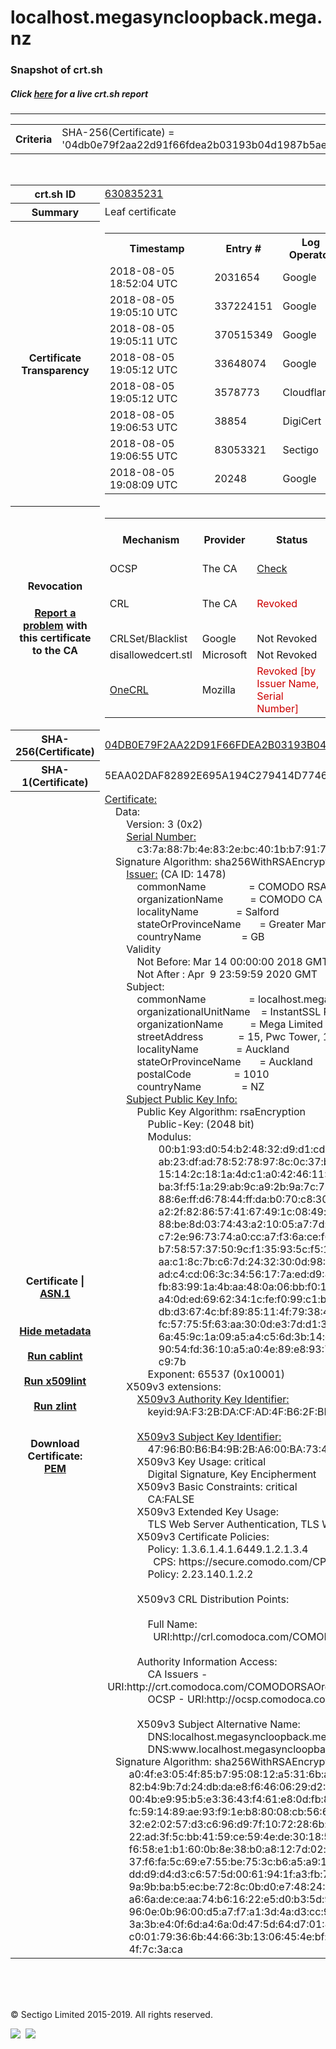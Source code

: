 # localhost.megasyncloopback.mega.nz
### Snapshot of crt.sh
##### Click [here](https://crt.sh/?q=04DB0E79F2AA22D91F66FDEA2B03193B04D1987B5AE5F3B5CE326E9539BDE550) for a live crt.sh report

---
<!DOCTYPE HTML PUBLIC "-//W3C//DTD HTML 4.0 Transitional//EN">
<HTML>

<BODY>

<TABLE>
  <TR>
    <TH class="outer">Criteria</TH>
    <TD class="outer">SHA-256(Certificate) = '04db0e79f2aa22d91f66fdea2b03193b04d1987b5ae5f3b5ce326e9539bde550'</TD>
  </TR>
</TABLE>
<BR>
<TABLE>
  <TR>
    <TH class="outer">crt.sh ID</TH>
    <TD class="outer"><A href="?id=630835231">630835231</A></TD>
  </TR>
  <TR>
    <TH class="outer">Summary</TH>
    <TD class="outer">Leaf certificate</TD>
  </TR>
  <TR>
    <TH class="outer">Certificate<BR>Transparency</TH>
    <TD class="outer">
<TABLE class="options" style="margin-left:0px">
  <TR>
    <TH>Timestamp</TH>
    <TH>Entry #</TH>
    <TH>Log Operator</TH>
    <TH>Log URL</TH>
  </TR>
  <TR>
    <TD>2018-08-05&nbsp; <FONT class="small">18:52:04 UTC</FONT></TD>
    <TD>2031654</TD>
    <TD>Google</TD>
    <TD>https://ct.googleapis.com/logs/argon2020</TD>
  </TR>
  <TR>
    <TD>2018-08-05&nbsp; <FONT class="small">19:05:10 UTC</FONT></TD>
    <TD>337224151</TD>
    <TD>Google</TD>
    <TD>https://ct.googleapis.com/pilot</TD>
  </TR>
  <TR>
    <TD>2018-08-05&nbsp; <FONT class="small">19:05:11 UTC</FONT></TD>
    <TD>370515349</TD>
    <TD>Google</TD>
    <TD>https://ct.googleapis.com/rocketeer</TD>
  </TR>
  <TR>
    <TD>2018-08-05&nbsp; <FONT class="small">19:05:12 UTC</FONT></TD>
    <TD>33648074</TD>
    <TD>Google</TD>
    <TD>https://ct.googleapis.com/skydiver</TD>
  </TR>
  <TR>
    <TD>2018-08-05&nbsp; <FONT class="small">19:05:12 UTC</FONT></TD>
    <TD>3578773</TD>
    <TD>Cloudflare</TD>
    <TD>https://ct.cloudflare.com/logs/nimbus2020</TD>
  </TR>
  <TR>
    <TD>2018-08-05&nbsp; <FONT class="small">19:06:53 UTC</FONT></TD>
    <TD>38854</TD>
    <TD>DigiCert</TD>
    <TD>https://yeti2020.ct.digicert.com/log</TD>
  </TR>
  <TR>
    <TD>2018-08-05&nbsp; <FONT class="small">19:06:55 UTC</FONT></TD>
    <TD>83053321</TD>
    <TD>Sectigo</TD>
    <TD>https://mammoth.ct.comodo.com</TD>
  </TR>
  <TR>
    <TD>2018-08-05&nbsp; <FONT class="small">19:08:09 UTC</FONT></TD>
    <TD>20248</TD>
    <TD>Google</TD>
    <TD>https://ct.googleapis.com/logs/xenon2020</TD>
  </TR>
</TABLE>
    </TD>
  </TR>
  <TR>
    <TH class="outer">Revocation<BR><BR>
      <DIV class="small" style="padding-top:3px"><A href="?id=630835231&opt=problemreporting">Report a problem</A> with<BR>this certificate to the CA</DIV></TH>
    <TD class="outer">
      <TABLE class="options" style="margin-left:0px">
        <TR>
          <TH>Mechanism</TH>
          <TH>Provider</TH>
          <TH>Status</TH>
          <TH>Revocation Date</TH>
          <TH>Last Observed in CRL</TH>
          <TH>Last Checked <SPAN style="color:#CC0000;vertical-align:middle;font-size:70%;font-weight:normal">(Error)</SPAN></TH>
        </TR>
        <TR>
          <TD>OCSP</TD>
          <TD>The CA</TD>
          <TD><A href="?id=630835231&opt=ocsp">Check</A></TD>
          <TD><SPAN style="color:#888888">?</SPAN></TD>
          <TD><SPAN style="color:#888888">n/a</SPAN></TD>
          <TD><SPAN style="color:#888888">?</SPAN></TD>
        </TR>
        <TR>
          <TD>CRL</TD>
          <TD>The CA</TD>
          <TD><SPAN style="color:#CC0000">Revoked</SPAN></TD><TD>2018-08-09&nbsp; <FONT class="small">13:15:04 UTC</FONT></TD><TD>2019-12-04&nbsp; <FONT class="small">11:01:07 UTC</FONT></TD><TD>2019-12-04&nbsp; <FONT class="small">19:01:35 UTC</FONT></TD>
        </TR>
        <TR>
          <TD>CRLSet/Blacklist</TD>
          <TD>Google</TD>
          <TD>Not Revoked</TD>
          <TD><SPAN style="color:#888888">n/a</SPAN></TD>
          <TD><SPAN style="color:#888888">n/a</SPAN></TD>
          <TD><SPAN style="color:#888888">n/a</SPAN></TD>
        </TR>
        <TR>
          <TD>disallowedcert.stl</TD>
          <TD>Microsoft</TD>
          <TD>Not Revoked</TD>
          <TD><SPAN style="color:#888888">n/a</SPAN></TD>
          <TD><SPAN style="color:#888888">n/a</SPAN></TD>
          <TD><SPAN style="color:#888888">n/a</SPAN></TD>
        </TR>
        <TR>
          <TD><A href="/mozilla-onecrl" target="_blank">OneCRL</A></TD>
          <TD>Mozilla</TD>
          <TD><SPAN style="color:#CC0000">Revoked [by Issuer Name, Serial Number]</SPAN></TD><TD>2018-08-29&nbsp; <FONT class="small">17:32:10 UTC</FONT></TD>
          <TD><SPAN style="color:#888888">n/a</SPAN></TD>
          <TD><SPAN style="color:#888888">n/a</SPAN></TD>
        </TR>
      </TABLE>
    </TD>
  </TR>
  <TR>
    <TH class="outer">SHA-256(Certificate)</TH>
    <TD class="outer"><A href="//censys.io/certificates/04db0e79f2aa22d91f66fdea2b03193b04d1987b5ae5f3b5ce326e9539bde550">04DB0E79F2AA22D91F66FDEA2B03193B04D1987B5AE5F3B5CE326E9539BDE550</A></TD>
  </TR>
  <TR>
    <TH class="outer">SHA-1(Certificate)</TH>
    <TD class="outer">5EAA02DAF82892E695A194C279414D774651C399</TD>
  </TR>
  <TR>
    <TH class="outer">Certificate | <A href="?asn1=630835231">ASN.1</A>
      <SPAN class="small"><BR>
      <BR><BR><A href="?id=630835231&opt=nometadata">Hide metadata</A>
      <BR><BR><A href="?id=630835231&opt=cablint">Run cablint</A>
      <BR><BR><A href="?id=630835231&opt=x509lint">Run x509lint</A>
      <BR><BR><A href="?id=630835231&opt=zlint">Run zlint</A>
      <BR><BR><BR>Download Certificate: <A href="?d=630835231">PEM</A>
      </SPAN>
    </TH>
    <TD class="text"><A href="?d=630835231">Certificate:</A><BR>&nbsp;&nbsp;&nbsp;&nbsp;Data:<BR>&nbsp;&nbsp;&nbsp;&nbsp;&nbsp;&nbsp;&nbsp;&nbsp;Version:&nbsp;3&nbsp;(0x2)<BR>&nbsp;&nbsp;&nbsp;&nbsp;&nbsp;&nbsp;&nbsp;&nbsp;<A href="?serial=00c37a887b4e832ebc401bb791789a15cf">Serial&nbsp;Number:</A><BR>&nbsp;&nbsp;&nbsp;&nbsp;&nbsp;&nbsp;&nbsp;&nbsp;&nbsp;&nbsp;&nbsp;&nbsp;c3:7a:88:7b:4e:83:2e:bc:40:1b:b7:91:78:9a:15:cf<BR>&nbsp;&nbsp;&nbsp;&nbsp;Signature&nbsp;Algorithm:&nbsp;sha256WithRSAEncryption<BR>&nbsp;&nbsp;&nbsp;&nbsp;&nbsp;&nbsp;&nbsp;&nbsp;<A href="?caid=1478">Issuer:</A> <SPAN class="small">(CA ID: 1478)</SPAN><BR>&nbsp;&nbsp;&nbsp;&nbsp;&nbsp;&nbsp;&nbsp;&nbsp;&nbsp;&nbsp;&nbsp;&nbsp;commonName&nbsp;&nbsp;&nbsp;&nbsp;&nbsp;&nbsp;&nbsp;&nbsp;&nbsp;&nbsp;&nbsp;&nbsp;&nbsp;&nbsp;&nbsp;&nbsp;=&nbsp;COMODO&nbsp;RSA&nbsp;Organization&nbsp;Validation&nbsp;Secure&nbsp;Server&nbsp;CA<BR>&nbsp;&nbsp;&nbsp;&nbsp;&nbsp;&nbsp;&nbsp;&nbsp;&nbsp;&nbsp;&nbsp;&nbsp;organizationName&nbsp;&nbsp;&nbsp;&nbsp;&nbsp;&nbsp;&nbsp;&nbsp;&nbsp;&nbsp;=&nbsp;COMODO&nbsp;CA&nbsp;Limited<BR>&nbsp;&nbsp;&nbsp;&nbsp;&nbsp;&nbsp;&nbsp;&nbsp;&nbsp;&nbsp;&nbsp;&nbsp;localityName&nbsp;&nbsp;&nbsp;&nbsp;&nbsp;&nbsp;&nbsp;&nbsp;&nbsp;&nbsp;&nbsp;&nbsp;&nbsp;&nbsp;=&nbsp;Salford<BR>&nbsp;&nbsp;&nbsp;&nbsp;&nbsp;&nbsp;&nbsp;&nbsp;&nbsp;&nbsp;&nbsp;&nbsp;stateOrProvinceName&nbsp;&nbsp;&nbsp;&nbsp;&nbsp;&nbsp;&nbsp;=&nbsp;Greater&nbsp;Manchester<BR>&nbsp;&nbsp;&nbsp;&nbsp;&nbsp;&nbsp;&nbsp;&nbsp;&nbsp;&nbsp;&nbsp;&nbsp;countryName&nbsp;&nbsp;&nbsp;&nbsp;&nbsp;&nbsp;&nbsp;&nbsp;&nbsp;&nbsp;&nbsp;&nbsp;&nbsp;&nbsp;&nbsp;=&nbsp;GB<BR>&nbsp;&nbsp;&nbsp;&nbsp;&nbsp;&nbsp;&nbsp;&nbsp;Validity<BR>&nbsp;&nbsp;&nbsp;&nbsp;&nbsp;&nbsp;&nbsp;&nbsp;&nbsp;&nbsp;&nbsp;&nbsp;Not&nbsp;Before:&nbsp;Mar&nbsp;14&nbsp;00:00:00&nbsp;2018&nbsp;GMT<BR>&nbsp;&nbsp;&nbsp;&nbsp;&nbsp;&nbsp;&nbsp;&nbsp;&nbsp;&nbsp;&nbsp;&nbsp;Not&nbsp;After&nbsp;:&nbsp;Apr&nbsp;&nbsp;9&nbsp;23:59:59&nbsp;2020&nbsp;GMT<BR>&nbsp;&nbsp;&nbsp;&nbsp;&nbsp;&nbsp;&nbsp;&nbsp;Subject:<BR>&nbsp;&nbsp;&nbsp;&nbsp;&nbsp;&nbsp;&nbsp;&nbsp;&nbsp;&nbsp;&nbsp;&nbsp;commonName&nbsp;&nbsp;&nbsp;&nbsp;&nbsp;&nbsp;&nbsp;&nbsp;&nbsp;&nbsp;&nbsp;&nbsp;&nbsp;&nbsp;&nbsp;&nbsp;=&nbsp;localhost.megasyncloopback.mega.nz<BR>&nbsp;&nbsp;&nbsp;&nbsp;&nbsp;&nbsp;&nbsp;&nbsp;&nbsp;&nbsp;&nbsp;&nbsp;organizationalUnitName&nbsp;&nbsp;&nbsp;&nbsp;=&nbsp;InstantSSL&nbsp;Pro<BR>&nbsp;&nbsp;&nbsp;&nbsp;&nbsp;&nbsp;&nbsp;&nbsp;&nbsp;&nbsp;&nbsp;&nbsp;organizationName&nbsp;&nbsp;&nbsp;&nbsp;&nbsp;&nbsp;&nbsp;&nbsp;&nbsp;&nbsp;=&nbsp;Mega&nbsp;Limited<BR>&nbsp;&nbsp;&nbsp;&nbsp;&nbsp;&nbsp;&nbsp;&nbsp;&nbsp;&nbsp;&nbsp;&nbsp;streetAddress&nbsp;&nbsp;&nbsp;&nbsp;&nbsp;&nbsp;&nbsp;&nbsp;&nbsp;&nbsp;&nbsp;&nbsp;&nbsp;=&nbsp;15,&nbsp;Pwc&nbsp;Tower,&nbsp;188&nbsp;Quay&nbsp;Street,<BR>&nbsp;&nbsp;&nbsp;&nbsp;&nbsp;&nbsp;&nbsp;&nbsp;&nbsp;&nbsp;&nbsp;&nbsp;localityName&nbsp;&nbsp;&nbsp;&nbsp;&nbsp;&nbsp;&nbsp;&nbsp;&nbsp;&nbsp;&nbsp;&nbsp;&nbsp;&nbsp;=&nbsp;Auckland<BR>&nbsp;&nbsp;&nbsp;&nbsp;&nbsp;&nbsp;&nbsp;&nbsp;&nbsp;&nbsp;&nbsp;&nbsp;stateOrProvinceName&nbsp;&nbsp;&nbsp;&nbsp;&nbsp;&nbsp;&nbsp;=&nbsp;Auckland<BR>&nbsp;&nbsp;&nbsp;&nbsp;&nbsp;&nbsp;&nbsp;&nbsp;&nbsp;&nbsp;&nbsp;&nbsp;postalCode&nbsp;&nbsp;&nbsp;&nbsp;&nbsp;&nbsp;&nbsp;&nbsp;&nbsp;&nbsp;&nbsp;&nbsp;&nbsp;&nbsp;&nbsp;&nbsp;=&nbsp;1010<BR>&nbsp;&nbsp;&nbsp;&nbsp;&nbsp;&nbsp;&nbsp;&nbsp;&nbsp;&nbsp;&nbsp;&nbsp;countryName&nbsp;&nbsp;&nbsp;&nbsp;&nbsp;&nbsp;&nbsp;&nbsp;&nbsp;&nbsp;&nbsp;&nbsp;&nbsp;&nbsp;&nbsp;=&nbsp;NZ<BR>&nbsp;&nbsp;&nbsp;&nbsp;&nbsp;&nbsp;&nbsp;&nbsp;<A href="?spkisha256=eb705d4b05cda943ebd023729af55e414e9b6af2f900e39f53e0da36f0a280e7">Subject&nbsp;Public&nbsp;Key&nbsp;Info:</A><BR>&nbsp;&nbsp;&nbsp;&nbsp;&nbsp;&nbsp;&nbsp;&nbsp;&nbsp;&nbsp;&nbsp;&nbsp;Public&nbsp;Key&nbsp;Algorithm:&nbsp;rsaEncryption<BR>&nbsp;&nbsp;&nbsp;&nbsp;&nbsp;&nbsp;&nbsp;&nbsp;&nbsp;&nbsp;&nbsp;&nbsp;&nbsp;&nbsp;&nbsp;&nbsp;Public-Key:&nbsp;(2048&nbsp;bit)<BR>&nbsp;&nbsp;&nbsp;&nbsp;&nbsp;&nbsp;&nbsp;&nbsp;&nbsp;&nbsp;&nbsp;&nbsp;&nbsp;&nbsp;&nbsp;&nbsp;Modulus:<BR>&nbsp;&nbsp;&nbsp;&nbsp;&nbsp;&nbsp;&nbsp;&nbsp;&nbsp;&nbsp;&nbsp;&nbsp;&nbsp;&nbsp;&nbsp;&nbsp;&nbsp;&nbsp;&nbsp;&nbsp;00:b1:93:d0:54:b2:48:32:d9:d1:cd:b9:db:eb:ce:<BR>&nbsp;&nbsp;&nbsp;&nbsp;&nbsp;&nbsp;&nbsp;&nbsp;&nbsp;&nbsp;&nbsp;&nbsp;&nbsp;&nbsp;&nbsp;&nbsp;&nbsp;&nbsp;&nbsp;&nbsp;ab:23:df:ad:78:52:78:97:8c:0c:37:b2:43:0f:fb:<BR>&nbsp;&nbsp;&nbsp;&nbsp;&nbsp;&nbsp;&nbsp;&nbsp;&nbsp;&nbsp;&nbsp;&nbsp;&nbsp;&nbsp;&nbsp;&nbsp;&nbsp;&nbsp;&nbsp;&nbsp;15:14:2c:18:1a:4d:c1:a0:42:46:11:30:ce:88:ee:<BR>&nbsp;&nbsp;&nbsp;&nbsp;&nbsp;&nbsp;&nbsp;&nbsp;&nbsp;&nbsp;&nbsp;&nbsp;&nbsp;&nbsp;&nbsp;&nbsp;&nbsp;&nbsp;&nbsp;&nbsp;ba:3f:f5:1a:29:ab:9c:a9:2b:9a:7c:72:65:2a:4d:<BR>&nbsp;&nbsp;&nbsp;&nbsp;&nbsp;&nbsp;&nbsp;&nbsp;&nbsp;&nbsp;&nbsp;&nbsp;&nbsp;&nbsp;&nbsp;&nbsp;&nbsp;&nbsp;&nbsp;&nbsp;88:6e:ff:d6:78:44:ff:da:b0:70:c8:30:2e:e5:22:<BR>&nbsp;&nbsp;&nbsp;&nbsp;&nbsp;&nbsp;&nbsp;&nbsp;&nbsp;&nbsp;&nbsp;&nbsp;&nbsp;&nbsp;&nbsp;&nbsp;&nbsp;&nbsp;&nbsp;&nbsp;a2:2f:82:86:57:41:67:49:1c:08:49:f4:a0:60:9d:<BR>&nbsp;&nbsp;&nbsp;&nbsp;&nbsp;&nbsp;&nbsp;&nbsp;&nbsp;&nbsp;&nbsp;&nbsp;&nbsp;&nbsp;&nbsp;&nbsp;&nbsp;&nbsp;&nbsp;&nbsp;88:be:8d:03:74:43:a2:10:05:a7:7d:59:1f:dd:28:<BR>&nbsp;&nbsp;&nbsp;&nbsp;&nbsp;&nbsp;&nbsp;&nbsp;&nbsp;&nbsp;&nbsp;&nbsp;&nbsp;&nbsp;&nbsp;&nbsp;&nbsp;&nbsp;&nbsp;&nbsp;c7:2e:96:73:74:a0:cc:a7:f3:6a:ce:f6:8c:15:e3:<BR>&nbsp;&nbsp;&nbsp;&nbsp;&nbsp;&nbsp;&nbsp;&nbsp;&nbsp;&nbsp;&nbsp;&nbsp;&nbsp;&nbsp;&nbsp;&nbsp;&nbsp;&nbsp;&nbsp;&nbsp;b7:58:57:37:50:9c:f1:35:93:5c:f5:1e:ac:ca:ca:<BR>&nbsp;&nbsp;&nbsp;&nbsp;&nbsp;&nbsp;&nbsp;&nbsp;&nbsp;&nbsp;&nbsp;&nbsp;&nbsp;&nbsp;&nbsp;&nbsp;&nbsp;&nbsp;&nbsp;&nbsp;aa:c1:8c:7b:c6:7d:24:32:30:0d:98:0a:e4:a5:d4:<BR>&nbsp;&nbsp;&nbsp;&nbsp;&nbsp;&nbsp;&nbsp;&nbsp;&nbsp;&nbsp;&nbsp;&nbsp;&nbsp;&nbsp;&nbsp;&nbsp;&nbsp;&nbsp;&nbsp;&nbsp;ad:c4:cd:06:3c:34:56:17:7a:ed:d9:8f:01:42:3e:<BR>&nbsp;&nbsp;&nbsp;&nbsp;&nbsp;&nbsp;&nbsp;&nbsp;&nbsp;&nbsp;&nbsp;&nbsp;&nbsp;&nbsp;&nbsp;&nbsp;&nbsp;&nbsp;&nbsp;&nbsp;fb:83:99:1a:4b:aa:48:0a:06:bb:f0:1c:fb:b4:cd:<BR>&nbsp;&nbsp;&nbsp;&nbsp;&nbsp;&nbsp;&nbsp;&nbsp;&nbsp;&nbsp;&nbsp;&nbsp;&nbsp;&nbsp;&nbsp;&nbsp;&nbsp;&nbsp;&nbsp;&nbsp;a4:0d:ed:69:62:34:1c:fe:f0:99:c1:b7:a3:d4:34:<BR>&nbsp;&nbsp;&nbsp;&nbsp;&nbsp;&nbsp;&nbsp;&nbsp;&nbsp;&nbsp;&nbsp;&nbsp;&nbsp;&nbsp;&nbsp;&nbsp;&nbsp;&nbsp;&nbsp;&nbsp;db:d3:67:4c:bf:89:85:11:4f:79:38:48:79:61:8b:<BR>&nbsp;&nbsp;&nbsp;&nbsp;&nbsp;&nbsp;&nbsp;&nbsp;&nbsp;&nbsp;&nbsp;&nbsp;&nbsp;&nbsp;&nbsp;&nbsp;&nbsp;&nbsp;&nbsp;&nbsp;fc:57:75:5f:63:aa:30:0d:e3:7d:d1:30:8a:c6:21:<BR>&nbsp;&nbsp;&nbsp;&nbsp;&nbsp;&nbsp;&nbsp;&nbsp;&nbsp;&nbsp;&nbsp;&nbsp;&nbsp;&nbsp;&nbsp;&nbsp;&nbsp;&nbsp;&nbsp;&nbsp;6a:45:9c:1a:09:a5:a4:c5:6d:3b:14:df:3e:8d:8f:<BR>&nbsp;&nbsp;&nbsp;&nbsp;&nbsp;&nbsp;&nbsp;&nbsp;&nbsp;&nbsp;&nbsp;&nbsp;&nbsp;&nbsp;&nbsp;&nbsp;&nbsp;&nbsp;&nbsp;&nbsp;90:54:fd:36:10:a5:a0:4e:89:e8:93:7c:ed:b5:69:<BR>&nbsp;&nbsp;&nbsp;&nbsp;&nbsp;&nbsp;&nbsp;&nbsp;&nbsp;&nbsp;&nbsp;&nbsp;&nbsp;&nbsp;&nbsp;&nbsp;&nbsp;&nbsp;&nbsp;&nbsp;c9:7b<BR>&nbsp;&nbsp;&nbsp;&nbsp;&nbsp;&nbsp;&nbsp;&nbsp;&nbsp;&nbsp;&nbsp;&nbsp;&nbsp;&nbsp;&nbsp;&nbsp;Exponent:&nbsp;65537&nbsp;(0x10001)<BR>&nbsp;&nbsp;&nbsp;&nbsp;&nbsp;&nbsp;&nbsp;&nbsp;X509v3&nbsp;extensions:<BR>&nbsp;&nbsp;&nbsp;&nbsp;&nbsp;&nbsp;&nbsp;&nbsp;&nbsp;&nbsp;&nbsp;&nbsp;<A href="?ski=9af32bdacfad4fb62fbb2a48482a12b71b42c124">X509v3&nbsp;Authority&nbsp;Key&nbsp;Identifier:</A><BR>&nbsp;&nbsp;&nbsp;&nbsp;&nbsp;&nbsp;&nbsp;&nbsp;&nbsp;&nbsp;&nbsp;&nbsp;&nbsp;&nbsp;&nbsp;&nbsp;keyid:9A:F3:2B:DA:CF:AD:4F:B6:2F:BB:2A:48:48:2A:12:B7:1B:42:C1:24<BR><BR>&nbsp;&nbsp;&nbsp;&nbsp;&nbsp;&nbsp;&nbsp;&nbsp;&nbsp;&nbsp;&nbsp;&nbsp;<A href="?ski=4796b0b6b49b2ba600ba734bcc4f055f11c10945">X509v3&nbsp;Subject&nbsp;Key&nbsp;Identifier:</A><BR>&nbsp;&nbsp;&nbsp;&nbsp;&nbsp;&nbsp;&nbsp;&nbsp;&nbsp;&nbsp;&nbsp;&nbsp;&nbsp;&nbsp;&nbsp;&nbsp;47:96:B0:B6:B4:9B:2B:A6:00:BA:73:4B:CC:4F:05:5F:11:C1:09:45<BR>&nbsp;&nbsp;&nbsp;&nbsp;&nbsp;&nbsp;&nbsp;&nbsp;&nbsp;&nbsp;&nbsp;&nbsp;X509v3&nbsp;Key&nbsp;Usage:&nbsp;critical<BR>&nbsp;&nbsp;&nbsp;&nbsp;&nbsp;&nbsp;&nbsp;&nbsp;&nbsp;&nbsp;&nbsp;&nbsp;&nbsp;&nbsp;&nbsp;&nbsp;Digital&nbsp;Signature,&nbsp;Key&nbsp;Encipherment<BR>&nbsp;&nbsp;&nbsp;&nbsp;&nbsp;&nbsp;&nbsp;&nbsp;&nbsp;&nbsp;&nbsp;&nbsp;X509v3&nbsp;Basic&nbsp;Constraints:&nbsp;critical<BR>&nbsp;&nbsp;&nbsp;&nbsp;&nbsp;&nbsp;&nbsp;&nbsp;&nbsp;&nbsp;&nbsp;&nbsp;&nbsp;&nbsp;&nbsp;&nbsp;CA:FALSE<BR>&nbsp;&nbsp;&nbsp;&nbsp;&nbsp;&nbsp;&nbsp;&nbsp;&nbsp;&nbsp;&nbsp;&nbsp;X509v3&nbsp;Extended&nbsp;Key&nbsp;Usage:&nbsp;<BR>&nbsp;&nbsp;&nbsp;&nbsp;&nbsp;&nbsp;&nbsp;&nbsp;&nbsp;&nbsp;&nbsp;&nbsp;&nbsp;&nbsp;&nbsp;&nbsp;TLS&nbsp;Web&nbsp;Server&nbsp;Authentication,&nbsp;TLS&nbsp;Web&nbsp;Client&nbsp;Authentication<BR>&nbsp;&nbsp;&nbsp;&nbsp;&nbsp;&nbsp;&nbsp;&nbsp;&nbsp;&nbsp;&nbsp;&nbsp;X509v3&nbsp;Certificate&nbsp;Policies:&nbsp;<BR>&nbsp;&nbsp;&nbsp;&nbsp;&nbsp;&nbsp;&nbsp;&nbsp;&nbsp;&nbsp;&nbsp;&nbsp;&nbsp;&nbsp;&nbsp;&nbsp;Policy:&nbsp;1.3.6.1.4.1.6449.1.2.1.3.4<BR>&nbsp;&nbsp;&nbsp;&nbsp;&nbsp;&nbsp;&nbsp;&nbsp;&nbsp;&nbsp;&nbsp;&nbsp;&nbsp;&nbsp;&nbsp;&nbsp;&nbsp;&nbsp;CPS:&nbsp;https://secure.comodo.com/CPS<BR>&nbsp;&nbsp;&nbsp;&nbsp;&nbsp;&nbsp;&nbsp;&nbsp;&nbsp;&nbsp;&nbsp;&nbsp;&nbsp;&nbsp;&nbsp;&nbsp;Policy:&nbsp;2.23.140.1.2.2<BR><BR>&nbsp;&nbsp;&nbsp;&nbsp;&nbsp;&nbsp;&nbsp;&nbsp;&nbsp;&nbsp;&nbsp;&nbsp;X509v3&nbsp;CRL&nbsp;Distribution&nbsp;Points:&nbsp;<BR><BR>&nbsp;&nbsp;&nbsp;&nbsp;&nbsp;&nbsp;&nbsp;&nbsp;&nbsp;&nbsp;&nbsp;&nbsp;&nbsp;&nbsp;&nbsp;&nbsp;Full&nbsp;Name:<BR>&nbsp;&nbsp;&nbsp;&nbsp;&nbsp;&nbsp;&nbsp;&nbsp;&nbsp;&nbsp;&nbsp;&nbsp;&nbsp;&nbsp;&nbsp;&nbsp;&nbsp;&nbsp;URI:http://crl.comodoca.com/COMODORSAOrganizationValidationSecureServerCA.crl<BR><BR>&nbsp;&nbsp;&nbsp;&nbsp;&nbsp;&nbsp;&nbsp;&nbsp;&nbsp;&nbsp;&nbsp;&nbsp;Authority&nbsp;Information&nbsp;Access:&nbsp;<BR>&nbsp;&nbsp;&nbsp;&nbsp;&nbsp;&nbsp;&nbsp;&nbsp;&nbsp;&nbsp;&nbsp;&nbsp;&nbsp;&nbsp;&nbsp;&nbsp;CA&nbsp;Issuers&nbsp;-&nbsp;URI:http://crt.comodoca.com/COMODORSAOrganizationValidationSecureServerCA.crt<BR>&nbsp;&nbsp;&nbsp;&nbsp;&nbsp;&nbsp;&nbsp;&nbsp;&nbsp;&nbsp;&nbsp;&nbsp;&nbsp;&nbsp;&nbsp;&nbsp;OCSP&nbsp;-&nbsp;URI:http://ocsp.comodoca.com<BR><BR>&nbsp;&nbsp;&nbsp;&nbsp;&nbsp;&nbsp;&nbsp;&nbsp;&nbsp;&nbsp;&nbsp;&nbsp;X509v3&nbsp;Subject&nbsp;Alternative&nbsp;Name:&nbsp;<BR>&nbsp;&nbsp;&nbsp;&nbsp;&nbsp;&nbsp;&nbsp;&nbsp;&nbsp;&nbsp;&nbsp;&nbsp;&nbsp;&nbsp;&nbsp;&nbsp;DNS:localhost.megasyncloopback.mega.nz<BR>&nbsp;&nbsp;&nbsp;&nbsp;&nbsp;&nbsp;&nbsp;&nbsp;&nbsp;&nbsp;&nbsp;&nbsp;&nbsp;&nbsp;&nbsp;&nbsp;DNS:www.localhost.megasyncloopback.mega.nz<BR>&nbsp;&nbsp;&nbsp;&nbsp;Signature&nbsp;Algorithm:&nbsp;sha256WithRSAEncryption<BR>&nbsp;&nbsp;&nbsp;&nbsp;&nbsp;&nbsp;&nbsp;&nbsp;&nbsp;a0:4f:e3:05:4f:85:b7:95:08:12:a5:31:6b:a5:08:6c:19:46:<BR>&nbsp;&nbsp;&nbsp;&nbsp;&nbsp;&nbsp;&nbsp;&nbsp;&nbsp;82:b4:9b:7d:24:db:da:e8:f6:46:06:29:d2:95:4e:ed:ba:bc:<BR>&nbsp;&nbsp;&nbsp;&nbsp;&nbsp;&nbsp;&nbsp;&nbsp;&nbsp;00:4b:e9:95:b5:e3:36:43:f4:61:e8:0d:fb:86:3a:2e:55:a3:<BR>&nbsp;&nbsp;&nbsp;&nbsp;&nbsp;&nbsp;&nbsp;&nbsp;&nbsp;fc:59:14:89:ae:93:f9:1e:b8:80:08:cb:56:65:e5:13:99:19:<BR>&nbsp;&nbsp;&nbsp;&nbsp;&nbsp;&nbsp;&nbsp;&nbsp;&nbsp;32:e2:02:57:d3:c6:96:d9:7f:10:72:28:6b:a6:5b:81:03:70:<BR>&nbsp;&nbsp;&nbsp;&nbsp;&nbsp;&nbsp;&nbsp;&nbsp;&nbsp;22:ad:3f:5c:bb:41:59:ce:59:4e:de:30:18:5d:42:35:a4:f2:<BR>&nbsp;&nbsp;&nbsp;&nbsp;&nbsp;&nbsp;&nbsp;&nbsp;&nbsp;f6:58:e1:b1:60:0b:8e:38:b0:a8:12:7d:02:e2:79:f6:5b:39:<BR>&nbsp;&nbsp;&nbsp;&nbsp;&nbsp;&nbsp;&nbsp;&nbsp;&nbsp;37:f6:fa:5c:69:e7:55:be:75:3c:b6:a5:a9:1d:3c:10:81:0d:<BR>&nbsp;&nbsp;&nbsp;&nbsp;&nbsp;&nbsp;&nbsp;&nbsp;&nbsp;dd:d9:d4:d3:c6:57:5d:00:61:94:1f:a3:fb:77:6a:fb:97:93:<BR>&nbsp;&nbsp;&nbsp;&nbsp;&nbsp;&nbsp;&nbsp;&nbsp;&nbsp;9a:9b:ba:b5:ec:be:72:8c:0b:d0:e7:48:24:20:9e:90:42:93:<BR>&nbsp;&nbsp;&nbsp;&nbsp;&nbsp;&nbsp;&nbsp;&nbsp;&nbsp;a6:6a:de:ce:aa:74:b6:16:22:e5:d0:b3:5d:95:6b:fc:38:5f:<BR>&nbsp;&nbsp;&nbsp;&nbsp;&nbsp;&nbsp;&nbsp;&nbsp;&nbsp;96:0e:0b:96:00:d5:a7:f7:a1:3d:4a:d3:cc:90:8a:b0:e1:47:<BR>&nbsp;&nbsp;&nbsp;&nbsp;&nbsp;&nbsp;&nbsp;&nbsp;&nbsp;3a:3b:e4:0f:6d:a4:6a:0d:47:5d:64:d7:01:89:07:80:64:fc:<BR>&nbsp;&nbsp;&nbsp;&nbsp;&nbsp;&nbsp;&nbsp;&nbsp;&nbsp;c0:01:79:36:6b:44:66:3b:13:06:45:4e:bf:bf:ab:e0:58:9d:<BR>&nbsp;&nbsp;&nbsp;&nbsp;&nbsp;&nbsp;&nbsp;&nbsp;&nbsp;4f:7c:3a:ca<BR>    </TD>
  </TR>
</TABLE>

  <BR><BR><BR>

  <P class="copyright">&copy; Sectigo Limited 2015-2019. All rights reserved.</P>
  <DIV>
    <A href="https://sectigo.com/"><IMG src="/sectigo_s.png"></A>
    &nbsp;<A href="https://github.com/crtsh"><IMG src="/GitHub-Mark-32px.png"></A>
  </DIV>
</BODY>
</HTML>
